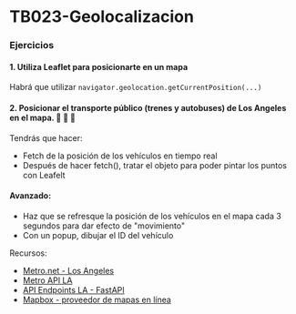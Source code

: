 # TB023-Geolocalizacion

### Ejercicios
#### 1. Utiliza Leaflet para posicionarte en un mapa
Habrá que utilizar `navigator.geolocation.getCurrentPosition(...)`

#### 2. Posicionar el transporte público (trenes y autobuses) de Los Angeles en el mapa. :tada: :bus: :tram:

Tendrás que hacer:
- Fetch de la posición de los vehículos en tiempo real
- Después de hacer fetch(), tratar el objeto para poder pintar los puntos con Leafelt

#### Avanzado: 
- Haz que se refresque la posición de los vehículos en el mapa cada 3 segundos para dar efecto de "movimiento"
- Con un popup, dibujar el ID del vehículo

Recursos:
- [Metro.net - Los Angeles](https://developer.metro.net/)
- [Metro API LA](https://api.metro.net/)
- [API Endpoints LA - FastAPI](https://api.metro.net/docs)
- [Mapbox - proveedor de mapas en línea](https://www.mapbox.com/)
